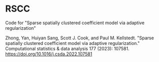 # RSCC
Code for "Sparse spatially clustered coefficient model via adaptive regularization"

Zhong, Yan, Huiyan Sang, Scott J. Cook, and Paul M. Kellstedt. "Sparse spatially clustered coefficient model via adaptive regularization." Computational statistics & data analysis 177 (2023): 107581. https://doi.org/10.1016/j.csda.2022.107581

